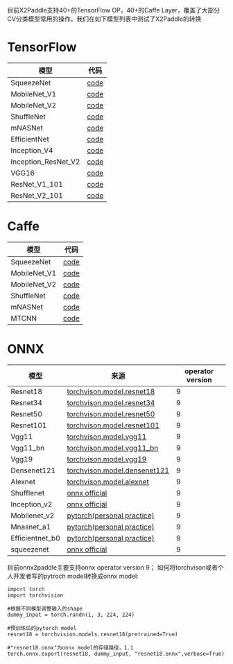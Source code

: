 目前X2Paddle支持40+的TensorFlow OP，40+的Caffe Layer，覆盖了大部分CV分类模型常用的操作。我们在如下模型列表中测试了X2Paddle的转换

# TensorFlow

| 模型 | 代码 |
|------|----------|
| SqueezeNet | [code](https://github.com/tensorflow/tpu/blob/master/models/official/squeezenet/squeezenet_model.py)|
| MobileNet_V1 | [code](https://github.com/tensorflow/models/blob/master/research/slim/nets/mobilenet_v1.md) |
| MobileNet_V2 | [code](https://github.com/tensorflow/models/tree/master/research/slim/nets/mobilenet) |
| ShuffleNet | [code](https://github.com/TropComplique/shufflenet-v2-tensorflow) |
| mNASNet | [code](https://github.com/tensorflow/tpu/tree/master/models/official/mnasnet) |
| EfficientNet | [code](https://github.com/tensorflow/tpu/tree/master/models/official/efficientnet) |
| Inception_V4 | [code](https://github.com/tensorflow/models/blob/master/research/slim/nets/inception_v4.py) |
| Inception_ResNet_V2 | [code](https://github.com/tensorflow/models/blob/master/research/slim/nets/inception_resnet_v2.py) |
| VGG16 | [code](https://github.com/tensorflow/models/blob/master/research/slim/nets/vgg.py) |
| ResNet_V1_101 | [code](https://github.com/tensorflow/models/blob/master/research/slim/nets/resnet_v1.py) |
| ResNet_V2_101 | [code](https://github.com/tensorflow/models/blob/master/research/slim/nets/resnet_v2.py) |

# Caffe

| 模型 | 代码 |
|-------|--------|
| SqueezeNet | [code](https://github.com/DeepScale/SqueezeNet/tree/master/SqueezeNet_v1.1) |
| MobileNet_V1 | [code](https://github.com/shicai/MobileNet-Caffe) |
| MobileNet_V2 | [code](https://github.com/shicai/MobileNet-Caffe) |
| ShuffleNet | [code](https://github.com/miaow1988/ShuffleNet_V2_pytorch_caffe/releases/tag/v0.1.0) |
| mNASNet | [code](https://github.com/LiJianfei06/MnasNet-caffe) |
| MTCNN | [code](https://github.com/kpzhang93/MTCNN_face_detection_alignment/tree/master/code/codes/MTCNNv1/model) |

# ONNX

| 模型 | 来源 | operator version|
|-------|--------|---------|
| Resnet18 | [torchvison.model.resnet18](https://github.com/pytorch/vision/blob/master/torchvision/models/resnet.py) |9|
| Resnet34 | [torchvison.model.resnet34](https://github.com/pytorch/vision/blob/master/torchvision/models/resnet.py) |9|
| Resnet50 | [torchvison.model.resnet50](https://github.com/pytorch/vision/blob/master/torchvision/models/resnet.py) |9|
| Resnet101 | [torchvison.model.resnet101](https://github.com/pytorch/vision/blob/master/torchvision/models/resnet.py) |9|
| Vgg11 | [torchvison.model.vgg11](https://github.com/pytorch/vision/blob/master/torchvision/models/vgg.py) |9|
| Vgg11_bn | [torchvison.model.vgg11_bn](https://github.com/pytorch/vision/blob/master/torchvision/models/vgg.py) |9|
| Vgg19| [torchvison.model.vgg19](https://github.com/pytorch/vision/blob/master/torchvision/models/vgg.py) |9|
| Densenet121 | [torchvison.model.densenet121](https://github.com/pytorch/vision/blob/master/torchvision/models/densenet.py) |9|
| Alexnet | [torchvison.model.alexnet](https://github.com/pytorch/vision/blob/master/torchvision/models/alexnet.py) |9|
| Shufflenet | [onnx official](https://github.com/onnx/models/tree/master/vision/classification/shufflenet) |9|
| Inception_v2 | [onnx official](https://github.com/onnx/models/tree/master/vision/classification/inception_and_googlenet/inception_v2) |9|
| Mobilenet_v2 | [pytorch(personal practice)](https://github.com/tonylins/pytorch-mobilenet-v2) |9|
| Mnasnet_a1 | [pytorch(personal practice)](https://github.com/rwightman/gen-efficientnet-pytorch) |9|
| Efficientnet_b0 | [pytorch(personal practice)](https://github.com/rwightman/gen-efficientnet-pytorch) |9|
| squeezenet | [onnx official](https://s3.amazonaws.com/download.onnx/models/opset_9/squeezenet.tar.gz) |9|

目前onnx2paddle主要支持onnx operator version 9；
如何将torchvison或者个人开发者写的pytroch model转换成onnx model:
```
import torch
import torchvision

#根据不同模型调整输入的shape
dummy_input = torch.randn(1, 3, 224, 224)

#预训练后的pytorch model
resnet18 = torchvision.models.resnet18(pretrained=True)

#"resnet18.onnx"为onnx model的存储路径，1.1
torch.onnx.export(resnet18, dummy_input, "resnet18.onnx",verbose=True)

```
